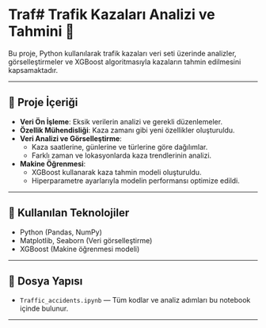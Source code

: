 # Traf# Trafik Kazaları Analizi ve Tahmini 🚦

Bu proje, Python kullanılarak trafik kazaları veri seti üzerinde analizler, görselleştirmeler ve XGBoost algoritmasıyla kazaların tahmin edilmesini kapsamaktadır.

---

## 🚀 Proje İçeriği

- **Veri Ön İşleme**: Eksik verilerin analizi ve gerekli düzenlemeler.
- **Özellik Mühendisliği**: Kaza zamanı gibi yeni özellikler oluşturuldu.
- **Veri Analizi ve Görselleştirme**:
  - Kaza saatlerine, günlerine ve türlerine göre dağılımlar.
  - Farklı zaman ve lokasyonlarda kaza trendlerinin analizi.
- **Makine Öğrenmesi**:
  - XGBoost kullanarak kaza tahmin modeli oluşturuldu.
  - Hiperparametre ayarlarıyla modelin performansı optimize edildi.

---

## 🔧 Kullanılan Teknolojiler
- Python (Pandas, NumPy)
- Matplotlib, Seaborn (Veri görselleştirme)
- XGBoost (Makine öğrenmesi modeli)

---

## 📂 Dosya Yapısı
- `Traffic_accidents.ipynb` — Tüm kodlar ve analiz adımları bu notebook içinde bulunur.
  
---

